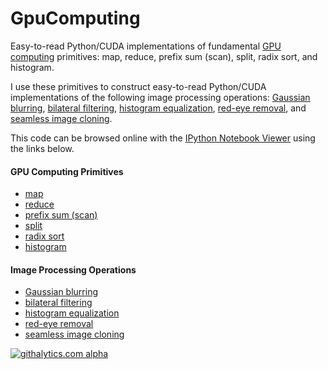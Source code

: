 GpuComputing
============

Easy-to-read Python/CUDA implementations of fundamental <a href='http://cs.utsa.edu/~qitian/seminar/Spring11/03_04_11/GPU.pdf'>GPU computing</a> primitives: map, reduce, prefix sum (scan), split, radix sort, and histogram.

I use these primitives to construct easy-to-read Python/CUDA implementations of the following image processing operations: <a href='http://en.wikipedia.org/wiki/Gaussian_blur/'>Gaussian blurring</a>, <a href='http://people.csail.mit.edu/sparis/bf_course/course_notes.pdf'>bilateral filtering</a>, <a href='http://en.wikipedia.org/wiki/Histogram_equalization/'>histogram equalization</a>, <a href='http://en.wikipedia.org/wiki/Red-eye_effect/'>red-eye removal</a>, and <a href='http://www.cs.jhu.edu/~misha/Fall07/Papers/Perez03.pdf'>seamless image cloning</a>.

This code can be browsed online with the <a href='http://nbviewer.ipython.org/'>IPython Notebook Viewer</a> using the links below.

#### GPU Computing Primitives

- <a href='http://nbviewer.ipython.org/urls/raw.github.com/mroberts3000/GpuComputing/master/IPython/Map.ipynb'>map</a>
- <a href='http://nbviewer.ipython.org/urls/raw.github.com/mroberts3000/GpuComputing/master/IPython/Reduce.ipynb'>reduce</a>
- <a href='http://nbviewer.ipython.org/urls/raw.github.com/mroberts3000/GpuComputing/master/IPython/PrefixSum.ipynb'>prefix sum (scan)</a>
- <a href='http://nbviewer.ipython.org/urls/raw.github.com/mroberts3000/GpuComputing/master/IPython/Split.ipynb'>split</a>
- <a href='http://nbviewer.ipython.org/urls/raw.github.com/mroberts3000/GpuComputing/master/IPython/RadixSort.ipynb'>radix sort</a>
- <a href='http://nbviewer.ipython.org/urls/raw.github.com/mroberts3000/GpuComputing/master/IPython/Histogram.ipynb'>histogram</a>

#### Image Processing Operations

- <a href='http://nbviewer.ipython.org/urls/raw.github.com/mroberts3000/GpuComputing/master/IPython/GaussianBlur.ipynb'>Gaussian blurring</a>
- <a href='http://nbviewer.ipython.org/urls/raw.github.com/mroberts3000/GpuComputing/master/IPython/BilateralFilter.ipynb'>bilateral filtering</a>
- <a href='http://nbviewer.ipython.org/urls/raw.github.com/mroberts3000/GpuComputing/master/IPython/HistogramEqualization.ipynb'>histogram equalization</a>
- <a href='http://nbviewer.ipython.org/urls/raw.github.com/mroberts3000/GpuComputing/master/IPython/RedEyeRemoval.ipynb'>red-eye removal</a>
- <a href='http://nbviewer.ipython.org/urls/raw.github.com/mroberts3000/GpuComputing/master/IPython/SeamlessImageCloning.ipynb'>seamless image cloning</a>

[![githalytics.com alpha](https://cruel-carlota.pagodabox.com/f690becce978971ca86153b4930e380c "githalytics.com")](http://githalytics.com/mroberts3000/GpuComputing)
